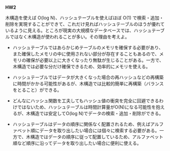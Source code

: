 **HW2**

木構造を使えば O(log N)、ハッシュテーブルを使えばほぼ O(1) で検索・追加・削除を実現することができて、これだけ見ればハッシュテーブルのほうが優れているように見える。ところが現実の大規模なデータベースでは、ハッシュテーブルではなく木構造が使われることが多い。その理由を考えよ。


- ハッシュテーブルではあらかじめテーブルのメモリを確保する必要があり、また確保したメモリの中に使用されない部分が存在することもあるので、メモリの確保が必要以上に大きくなったり無駄が生じることがある。一方で、木構造では必要な分だけ確保できるため、効率的にメモリを使える。

- ハッシュテーブルではデータが大きくなった場合の再ハッシュなどの再構築に時間がかかる可能性があるが、木構造では比較的簡単に再構築（バランスをとること）ができる。

- どんなにハッシュ関数を工夫してもハッシュ値の衝突を完全に回避できるわけではないため、ハッシュテーブルは時間計算量がO(N)になる可能性を抱えるが、木構造では安定してO(log N)でデータの検索・追加・削除ができる。

- ハッシュテーブルはデータの順序に関係なく配置されるため、例えばアルファベット順にデータを取り出したい場合には個々に検索する必要がある。一方で、木構造ではデータの順序に従って配置しているため、アルファベット順など順序に沿ってデータを取り出したい場合に便利に使える。